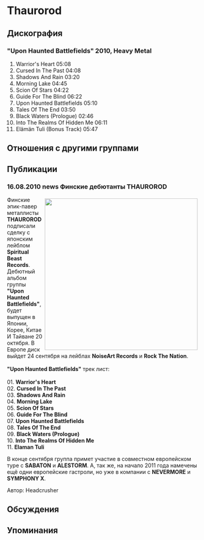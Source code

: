 # Thaurorod



## Дискография

### "Upon Haunted Battlefields" 2010, Heavy Metal

1.	 Warrior's Heart	05:08
2.	 Cursed In The Past	04:08
3.	 Shadows And Rain	03:20
4.	 Morning Lake	04:45
5.	 Scion Of Stars	04:22
6.	 Guide For The Blind	06:22
7.	 Upon Haunted Battlefields	05:10
8.	 Tales Of The End	03:50
9.	 Black Waters (Prologue)	02:46
10.	 Into The Realms Of Hidden Me	06:11
11.	 El&#228;m&#228;n Tuli (Bonus Track)	05:47


## Отношения с другими группами


## Публикации

### 16.08.2010 news Финские дебютанты THAUROROD

<P><IMG border=0 hspace=5 alt="" vspace=5 align=right src="/images/news_rus/2010.08/17020.jpg" width=400 height=396>Финские эпик-павер металлисты <B itxtvisited="1">THAUROROD</B> подписали сделку с японским лейблом <B itxtvisited="1">Spiritual Beast Records</B>. Дебютный альбом группы <B itxtvisited="1">"Upon Haunted Battlefields"</B>, будет выпущен в Японии, Корее, Китае И Тайване 20 октября. В Европе диск выйдет 24 сентября на лейблах <B itxtvisited="1">NoiseArt Records</B> и <B itxtvisited="1">Rock The Nation</B>.<BR itxtvisited="1"><BR itxtvisited="1"><B itxtvisited="1">"Upon Haunted Battlefields"</B> трек лист:<BR itxtvisited="1"><BR itxtvisited="1">01. <B itxtvisited="1">Warrior's Heart</B><BR itxtvisited="1">02. <B itxtvisited="1">Cursed In The Past</B> <BR itxtvisited="1">03. <B itxtvisited="1">Shadows And Rain</B><BR itxtvisited="1">04. <B itxtvisited="1">Morning Lake</B><BR itxtvisited="1">05. <B itxtvisited="1">Scion Of Stars</B><BR itxtvisited="1">06. <B itxtvisited="1">Guide For The Blind</B> <BR itxtvisited="1">07. <B itxtvisited="1">Upon Haunted Battlefields</B><BR itxtvisited="1">08. <B itxtvisited="1">Tales Of The End</B> <BR itxtvisited="1">09. <B itxtvisited="1">Black Waters (Prologue)</B><BR itxtvisited="1">10. <B itxtvisited="1">Into The Realms Of Hidden Me</B> <BR itxtvisited="1">11. <B itxtvisited="1">Elaman Tuli</B></P>
<P><STRONG></STRONG>В конце сентября группа примет участие в совместном европейском туре с <B itxtvisited="1">SABATON</B>&nbsp;и <B itxtvisited="1">ALESTORM</B>. А, так же, на начало 2011 года намечены ещё одни европейские гастроли, но уже в компании с <B itxtvisited="1">NEVERMORE</B>&nbsp;и <B itxtvisited="1">SYMPHONY X</B>.<BR itxtvisited="1"></P>
Автор: Headcrusher


## Обсуждения


## Упоминания

